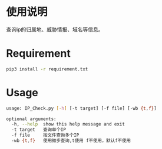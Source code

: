 # 使用说明

查询ip的归属地、威胁情报、域名等信息。

# Requirement

```bash
pip3 install -r requirement.txt
```

# Usage

```bash
usage: IP_Check.py [-h] [-t target] [-f file] [-wb {t,f}]

optional arguments:
  -h, --help  show this help message and exit
  -t target   查询单个IP
  -f file     按文件查询多个IP
  -wb {t,f}   使用微步查询,t使用 f不使用，默认f不使用
```

